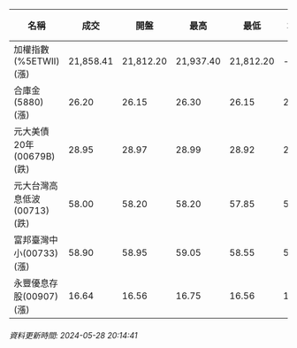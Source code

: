 | 名稱 | 成交 | 開盤 | 最高 | 最低 | 均價 | 成交金額(億) | 昨收 | 漲跌幅 | 漲跌 | 總量 | 昨量 | 振幅 |
| -------- | -------- | -------- | -------- |-------- | -------- | -------- |-------- |-------- |-------- | -------- | -------- |-------- |
|加權指數(%5ETWII) (漲)|21,858.41|21,812.20|21,937.40|21,812.20|-|4,722.47|21,803.77|0.25%|54.64|9,767,179|0|0.57%|
|合庫金(5880) (漲)|26.20|26.15|26.30|26.15|26.23|2.61|26.15|0.19%|0.05|9,943|9,892|0.57%|
|元大美債20年(00679B) (跌)|28.95|28.97|28.99|28.92|28.94|12.97|29.02|0.24%|0.07|44,807|36,751|0.24%|
|元大台灣高息低波(00713) (跌)|58.00|58.20|58.20|57.85|58.00|3.44|58.05|0.09%|0.05|5,922|6,490|0.60%|
|富邦臺灣中小(00733) (漲)|58.90|58.95|59.05|58.55|58.87|1.23|58.75|0.26%|0.15|2,086|2,081|0.85%|
|永豐優息存股(00907) (漲)|16.64|16.56|16.75|16.56|16.65|0.525|16.55|0.54%|0.09|3,151|2,323|1.15%|
###### 資料更新時間: 2024-05-28 20:14:41